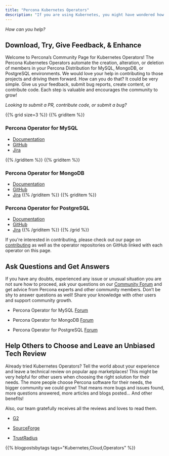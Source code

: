 ```yaml
---
title: "Percona Kubernetes Operators"
description: "If you are using Kubernetes, you might have wondered how to best deal with database clusters. This is done by controllers in Kubernetes configuration files - our Kubernetes Operators allow you to easily manage complex deployments by extending the Kubernetes API with custom resources."
---
```


*How can you help?*

## Download, Try, Give Feedback, & Enhance

Welcome to Percona’s Community Page for Kubernetes Operators! The Percona Kubernetes Operators automate the creation, alteration, or deletion of members in your Percona Distribution for MySQL, MongoDB, or PostgreSQL environments. We would love your help in contributing to those projects and driving them forward. How can you do that? It could be very simple. Give us your feedback, submit bug reports, create content, or contribute code. Each step is valuable and encourages the community to grow!

*Looking to submit a PR, contribute code, or submit a bug?*

{{% grid size=3 %}}
{{% griditem %}}
### Percona Operator for MySQL
*   [Documentation](https://www.percona.com/doc/kubernetes-operator-for-pxc/index.html)
*   [GitHub](https://github.com/percona/percona-xtradb-cluster-operator)
*   [Jira](https://jira.percona.com/projects/K8SPXC/issues/)

{{% /griditem %}}
{{% griditem %}}
### Percona Operator for MongoDB
*   [Documentation](https://www.percona.com/doc/kubernetes-operator-for-psmongodb/index.html)
*   [GitHub](https://github.com/percona/percona-server-mongodb-operator)
*   [Jira](https://jira.percona.com/projects/K8SPSMDB/issues/)
{{% /griditem %}}
{{% griditem %}}
### Percona Operator for PostgreSQL
*   [Documentation](https://www.percona.com/doc/kubernetes-operator-for-postgresql/index.html)
*   [GitHub](https://github.com/percona/percona-postgresql-operator)
*   [Jira](https://jira.percona.com/projects/K8SPG/issues/)
{{% /griditem %}}
{{% /grid %}}


If you're interested in contributing, please check out our page on [contributing](/contribute) as well as the operator repositories on GitHub linked with each operator on this page.

## Ask Questions and Get Answers

If you have any doubts, experienced any issue or unusual situation you are not sure how to proceed, ask your questions on our [Community Forum](https://forums.percona.com/) and get advice from Percona experts and other community members. Don’t be shy to answer questions as well! Share your knowledge with other users and support community growth. 


*   Percona Operator for MySQL [Forum](https://forums.percona.com/c/mysql-mariadb/percona-kubernetes-operator-for-mysql/28)

*   Percona Operator for MongoDB [Forum](https://forums.percona.com/c/mongodb/percona-kubernetes-operator-for-mongodb/29)

*   Percona Operator for PostgreSQL [Forum](https://forums.percona.com/c/postgresql/percona-kubernetes-operator-for-postgresql/68)

## Help Others to Choose and Leave an Unbiased Tech Review

Already tried Kubernetes Operators? Tell the world about your experience and leave a technical review on popular app marketplaces! This might be very helpful for other users when choosing the right solution for their needs. The more people choose Percona software for their needs, the bigger community we could grow! That means more bugs and issues found, more questions answered, more articles and blogs posted… And other benefits!

Also, our team gratefully receives all the reviews and loves to read them.

*   [G2](https://www.g2.com/products/percona-kubernetes-operator-for-percona-xtradb-cluster/reviews)

*   [SourceForge](https://sourceforge.net/software/product/Percona-Kubernetes-Operator/reviews/new)

*   [TrustRadius](https://www.trustradius.com/reviews/new?product=percona-kubernetes-operator-for-mysql-and-mongodb#product)

{{% blogpostsbytags tags="Kubernetes,Cloud,Operators" %}}
